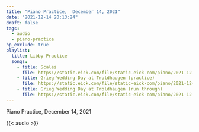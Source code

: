 ```yaml
---
title: "Piano Practice,  December 14, 2021"
date: "2021-12-14 20:13:24"
draft: false
tags:
  - audio
  - piano-practice
hp_exclude: true
playlist:
  title: Libby Practice
  songs:
    - title: Scales
      file: https://static.eick.com/file/static-eick-com/piano/2021-12-14-001.mp3
    - title: Grieg Wedding Day at Troldhaugen (practice)
      file: https://static.eick.com/file/static-eick-com/piano/2021-12-14-002.mp3
    - title: Grieg Wedding Day at Troldhaugen (run through)
      file: https://static.eick.com/file/static-eick-com/piano/2021-12-14-003.mp3
---
```


Piano Practice, December 14, 2021

<!--more-->

{{< audio >}}
